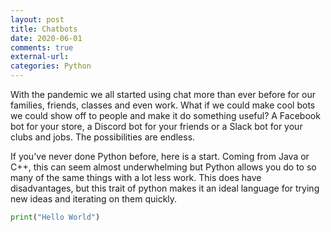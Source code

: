 ```yaml
---
layout: post
title: Chatbots
date: 2020-06-01
comments: true
external-url:
categories: Python
---
```


With the pandemic we all started using chat more than ever before for our families, friends, classes and even work. What if we could make cool bots we could show off to people and make it do something useful? A Facebook bot for your store, a Discord bot for your friends or a Slack bot for your clubs and jobs. The possibilities are endless.

If you've never done Python before, here is a start. Coming from Java or C++, this can seem almost underwhelming but Python allows you do to so many of the same things with a lot less work. This does have disadvantages, but this trait of python makes it an ideal language for trying new ideas and iterating on them quickly.

```python
print("Hello World")
```
